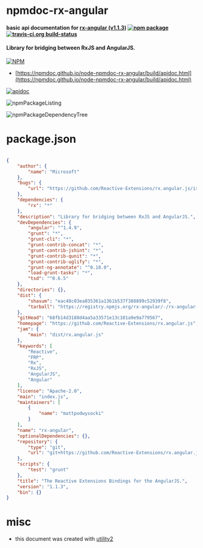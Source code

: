 # npmdoc-rx-angular

#### basic api documentation for  [rx-angular (v1.1.3)](https://github.com/Reactive-Extensions/rx.angular.js)  [![npm package](https://img.shields.io/npm/v/npmdoc-rx-angular.svg?style=flat-square)](https://www.npmjs.org/package/npmdoc-rx-angular) [![travis-ci.org build-status](https://api.travis-ci.org/npmdoc/node-npmdoc-rx-angular.svg)](https://travis-ci.org/npmdoc/node-npmdoc-rx-angular)

#### Library for bridging between RxJS and AngularJS.

[![NPM](https://nodei.co/npm/rx-angular.png?downloads=true&downloadRank=true&stars=true)](https://www.npmjs.com/package/rx-angular)

- [https://npmdoc.github.io/node-npmdoc-rx-angular/build/apidoc.html](https://npmdoc.github.io/node-npmdoc-rx-angular/build/apidoc.html)

[![apidoc](https://npmdoc.github.io/node-npmdoc-rx-angular/build/screenCapture.buildCi.browser.%252Ftmp%252Fbuild%252Fapidoc.html.png)](https://npmdoc.github.io/node-npmdoc-rx-angular/build/apidoc.html)

![npmPackageListing](https://npmdoc.github.io/node-npmdoc-rx-angular/build/screenCapture.npmPackageListing.svg)

![npmPackageDependencyTree](https://npmdoc.github.io/node-npmdoc-rx-angular/build/screenCapture.npmPackageDependencyTree.svg)



# package.json

```json

{
    "author": {
        "name": "Microsoft"
    },
    "bugs": {
        "url": "https://github.com/Reactive-Extensions/rx.angular.js/issues"
    },
    "dependencies": {
        "rx": "*"
    },
    "description": "Library for bridging between RxJS and AngularJS.",
    "devDependencies": {
        "angular": "^1.4.9",
        "grunt": "*",
        "grunt-cli": "*",
        "grunt-contrib-concat": "*",
        "grunt-contrib-jshint": "*",
        "grunt-contrib-qunit": "*",
        "grunt-contrib-uglify": "*",
        "grunt-ng-annotate": "^0.10.0",
        "load-grunt-tasks": "*",
        "tsd": "^0.6.5"
    },
    "directories": {},
    "dist": {
        "shasum": "eac48c03ea035361a1361b537f388899c52939f8",
        "tarball": "https://registry.npmjs.org/rx-angular/-/rx-angular-1.1.3.tgz"
    },
    "gitHead": "68fb14d3188d4aa5a33571e13c101a9e9a779567",
    "homepage": "https://github.com/Reactive-Extensions/rx.angular.js",
    "jam": {
        "main": "dist/rx.angular.js"
    },
    "keywords": [
        "Reactive",
        "FRP",
        "Rx",
        "RxJS",
        "AngularJS",
        "Angular"
    ],
    "license": "Apache-2.0",
    "main": "index.js",
    "maintainers": [
        {
            "name": "mattpodwysocki"
        }
    ],
    "name": "rx-angular",
    "optionalDependencies": {},
    "repository": {
        "type": "git",
        "url": "git+https://github.com/Reactive-Extensions/rx.angular.js.git"
    },
    "scripts": {
        "test": "grunt"
    },
    "title": "The Reactive Extensions Bindings for the AngularJS.",
    "version": "1.1.3",
    "bin": {}
}
```



# misc
- this document was created with [utility2](https://github.com/kaizhu256/node-utility2)
